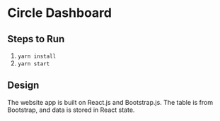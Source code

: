 # Circle Dashboard

## Steps to Run

1. `yarn install`
2. `yarn start`

## Design
The website app is built on React.js and Bootstrap.js. The table is from Bootstrap, and data is stored in React state.
